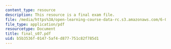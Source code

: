 ```yaml
---
content_type: resource
description: This resource is a final exam file.
file: /media/https%3A/open-learning-course-data-rc.s3.amazonaws.com/6-002-circuits-and-electronics-spring-2007/b5b3536f01475af4d877751c82f785d1_final_s07.pdf
file_type: application/pdf
resourcetype: Document
title: final_s07.pdf
uid: b5b3536f-0147-5af4-d877-751c82f785d1
---
```

